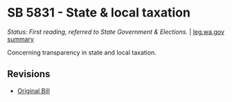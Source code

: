 # SB 5831 - State & local taxation
*Status: First reading, referred to State Government & Elections.* | [leg.wa.gov summary](https://app.leg.wa.gov/billsummary?BillNumber=5831&Year=2021)

Concerning transparency in state and local taxation.

## Revisions
* [Original Bill](1/)